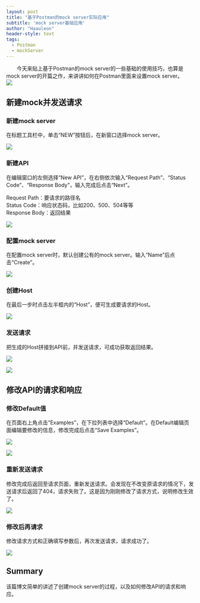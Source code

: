 ```yaml
---
layout: post
title: "基于Postman的mock server实际应用"
subtitle: 'mock server基础应用'
author: "Haauleon"
header-style: text
tags:
  - Postman
  - mockServer
---
```


&emsp;&emsp;今天来贴上基于Postman的mock&#32;server的一些基础的使用技巧，也算是mock&#32;server的开篇之作，来讲讲如何在Postman里面来设置mock&#32;server。                             
![](\img\in-post\2019-01-29-MockServer0\1.jpg)




## 新建mock并发送请求
### 新建mock server
在标题工具栏中，单击“NEW”按钮后，在新窗口选择mock&#32;server。        

![](\img\in-post\2019-01-29-MockServer0\2.jpg)

### 新建API
在编辑窗口的左侧选择“New&#32;API”，在右侧依次输入“Request&#32;Path”、“Status&#32;Code”、“Response&#32;Body”，输入完成后点击“Next”。          

Request&#32;Path：要请求的路径名           
Status&#32;Code：响应状态码，比如200、500、504等等          
Response&#32;Body：返回结果        

![](\img\in-post\2019-01-29-MockServer0\3.jpg)

### 配置mock server
在配置mock&#32;server时，默认创建公有的mock&#32;server。输入“Name”后点击“Create”。        

![](\img\in-post\2019-01-29-MockServer0\4.jpg)      

### 创建Host
在最后一步时点击左半框内的“Host”，便可生成要请求的Host。       

![](\img\in-post\2019-01-29-MockServer0\5.jpg)

### 发送请求
把生成的Host拼接到API前，并发送请求，可成功获取返回结果。      

![](\img\in-post\2019-01-29-MockServer0\6.jpg)      

![](\img\in-post\2019-01-29-MockServer0\7.jpg)


## 修改API的请求和响应
### 修改Default值
在页面右上角点击“Examples”，在下拉列表中选择“Default”。在Default编辑页面编辑要修改的信息，修改完成后点击“Save&#32;Examples”。      

![](\img\in-post\2019-01-29-MockServer0\8.jpg)     

![](\img\in-post\2019-01-29-MockServer0\9.jpg)

### 重新发送请求
修改完成后返回至请求页面，重新发送请求。会发现在不改变原请求的情况下，发送请求后返回了404，请求失败了。这是因为刚刚修改了请求方式，说明修改生效了。       

![](\img\in-post\2019-01-29-MockServer0\10.jpg)

### 修改后再请求
修改请求方式和正确填写参数后，再次发送请求，请求成功了。        

![](\img\in-post\2019-01-29-MockServer0\11.jpg)


## Summary
该篇博文简单的讲述了创建mock&#32;server的过程，以及如何修改API的请求和响应。